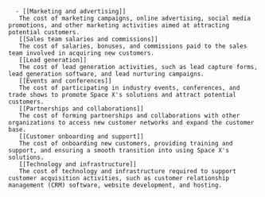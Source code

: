       - [[Marketing and advertising]]
       The cost of marketing campaigns, online advertising, social media promotions, and other marketing activities aimed at attracting potential customers.
       [[Sales team salaries and commissions]]
       The cost of salaries, bonuses, and commissions paid to the sales team involved in acquiring new customers.
       [[Lead generation]]
       The cost of lead generation activities, such as lead capture forms, lead generation software, and lead nurturing campaigns.
       [[Events and conferences]]
       The cost of participating in industry events, conferences, and trade shows to promote Space X's solutions and attract potential customers.
       [[Partnerships and collaborations]]
       The cost of forming partnerships and collaborations with other organizations to access new customer networks and expand the customer base.
       [[Customer onboarding and support]]
       The cost of onboarding new customers, providing training and support, and ensuring a smooth transition into using Space X's solutions.
       [[Technology and infrastructure]]
       The cost of technology and infrastructure required to support customer acquisition activities, such as customer relationship management (CRM) software, website development, and hosting.


